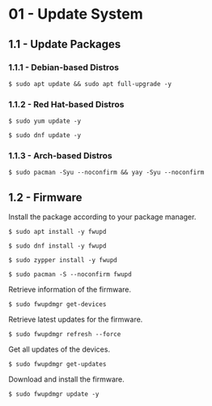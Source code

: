 # 01 - Update System

## 1.1 - Update Packages

### 1.1.1 - Debian-based Distros

```
$ sudo apt update && sudo apt full-upgrade -y
```

### 1.1.2 - Red Hat-based Distros

```
$ sudo yum update -y

$ sudo dnf update -y
```

### 1.1.3 - Arch-based Distros

```
$ sudo pacman -Syu --noconfirm && yay -Syu --noconfirm
```

## 1.2 - Firmware

Install the package according to your package manager.

```
$ sudo apt install -y fwupd

$ sudo dnf install -y fwupd

$ sudo zypper install -y fwupd

$ sudo pacman -S --noconfirm fwupd
```

Retrieve information of the firmware.

```
$ sudo fwupdmgr get-devices
```

Retrieve latest updates for the firmware.

```
$ sudo fwupdmgr refresh --force
```

Get all updates of the devices.

```
$ sudo fwupdmgr get-updates
```

Download and install the firmware.

```
$ sudo fwupdmgr update -y
```